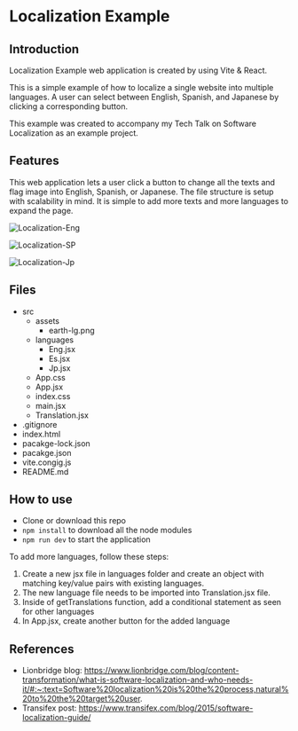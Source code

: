 # Localization Example

## Introduction

Localization Example web application is created by using Vite & React.

This is a simple example of how to localize a single website into multiple languages.
A user can select between English, Spanish, and Japanese by clicking a corresponding button.

This example was created to accompany my Tech Talk on Software Localization as an example project.

## Features

This web application lets a user click a button to change all the texts and flag image into English, Spanish, or Japanese.
The file structure is setup with scalability in mind. It is simple to add more texts and more languages to expand the page.

![Localization-Eng](/Users/chihiroshibayama/git/Localization/localization-example/media/Localization-Eng.png)

![Localization-SP](/Users/chihiroshibayama/git/Localization/localization-example/media/Localization-SP.png)

![Localization-Jp](/Users/chihiroshibayama/git/Localization/localization-example/media/Localization-Jp.png)

## Files

- src
  - assets
    - earth-lg.png
  - languages
    - Eng.jsx
    - Es.jsx
    - Jp.jsx
  - App.css
  - App.jsx
  - index.css
  - main.jsx
  - Translation.jsx
- .gitignore
- index.html
- pacakge-lock.json
- pacakge.json
- vite.congig.js
- README.md

## How to use

- Clone or download this repo
- `npm install` to download all the node modules
- `npm run dev` to start the application

To add more languages, follow these steps:

1. Create a new jsx file in languages folder and create an object with matching key/value pairs with existing languages.
2. The new language file needs to be imported into Translation.jsx file.
3. Inside of getTranslations function, add a conditional statement as seen for other languages
4. In App.jsx, create another button for the added language

## References

- Lionbridge blog: https://www.lionbridge.com/blog/content-transformation/what-is-software-localization-and-who-needs-it/#:~:text=Software%20localization%20is%20the%20process,natural%20to%20the%20target%20user.
- Transifex post: https://www.transifex.com/blog/2015/software-localization-guide/
